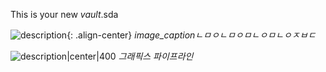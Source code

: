 
This is your new *vault*.sda


![description](https://github.com/limbsoo/limbsoo.github.io/assets/96706760/5cdc3219-0278-40bc-adc5-c0cab700bb73){: .align-center}
*image_captionㄴㅁㅇㄴㅁㅇㅁㄴㅇㅁㄴㅇㅈㅂㄷ*





![description|center|400](https://github.com/limbsoo/limbsoo.github.io/assets/96706760/5cdc3219-0278-40bc-adc5-c0cab700bb73)
*그래픽스 파이프라인*